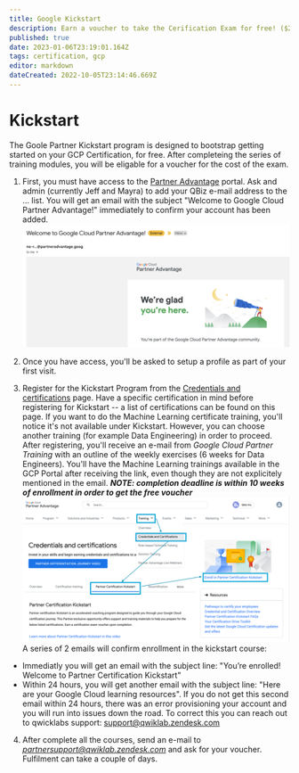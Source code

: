 ```yaml
---
title: Google Kickstart
description: Earn a voucher to take the Cerification Exam for free! ($200 value)
published: true
date: 2023-01-06T23:19:01.164Z
tags: certification, gcp
editor: markdown
dateCreated: 2022-10-05T23:14:46.669Z
---
```


# Kickstart
The Goole Partner Kickstart program is designed to bootstrap getting started on your GCP Certification, for free.  After completeing the series of training modules, you will be eligable for a voucher for the cost of the exam.  

1. First, you must have access to the [Partner Advantage](https://www.partneradvantage.goog/GCPPRM/s/) portal.  Ask and admin (currently Jeff and Mayra) to add your QBiz e-mail address to the ... list. You will get an email with the subject "Welcome to Google Cloud Partner Advantage!" immediately to confirm your account has been added.
![google_partners_email.png](/google_partners_email.png)

2. Once you have access, you'll be asked to setup a profile as part of your first visit.

3. Register for the Kickstart Program from the [Credentials and certifications](https://www.partneradvantage.goog/GCPPRM/s/trainingcredentials) page.  Have a specific certification in mind before registering for Kickstart -- a list of certifications can be found on this page. If you want to do the Machine Learning certificate training, you'll notice it's not available under Kickstart. However, you can choose another training (for example Data Engineering) in order to proceed. After registering, you'll receive an e-mail from _Google Cloud Partner Training_ with an outline of the weekly exercises (6 weeks for Data Engineers). You'll have the Machine Learning trainings available in the GCP Portal after receiving the link, even though they are not explicitely mentioned in the email.  ***NOTE: completion deadline is within 10 weeks of enrollment in order to get the free voucher*** 
![kickstart_enroll.png](/kickstart_enroll.png) A series of 2 emails will confirm enrollment in the kickstart course: 
- Immediatly you will get an email with the subject line: "You’re 	enrolled! Welcome to Partner Certification Kickstart"
- Within 24 hours, you will get another email with the subject line: "Here are your Google Cloud learning resources". If you do not get this second email within 24 hours, there was an error provisioning your account and you will run into issues down the road. To correct this you can reach out to qwicklabs support: support@qwiklab.zendesk.com


4. After complete all the courses, send an e-mail to *partnersupport@qwiklab.zendesk.com* and ask for your voucher.  Fulfilment can take a couple of days.
